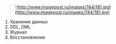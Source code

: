 > ![http://www.imagepost.ru/images/744/181.jpg](http://www.imagepost.ru/images/744/181.jpg)
  1. Хранение данных
  1. DDL, DML
  1. Журнал
  1. Восстановление